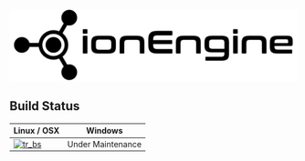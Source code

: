 ![header](resources/images/header.png)

## Build Status
| Linux / OSX       | Windows           |
| ----------------- | ----------------- |
| [![tr_bs]][tr_lk] | Under Maintenance |

<!-- BUILD STATUS REFERENCE LINKS -->
[tr_lk]: https://travis-ci.org/ionProject/ionEngine
[tr_bs]: https://travis-ci.org/ionProject/ionEngine.svg?branch=master
[av_lk]: https://ci.appveyor.com/project/K-Finlay/ionengine
[av_bs]: https://ci.appveyor.com/api/projects/status/j8oxkuk94geccy70?svg=true
